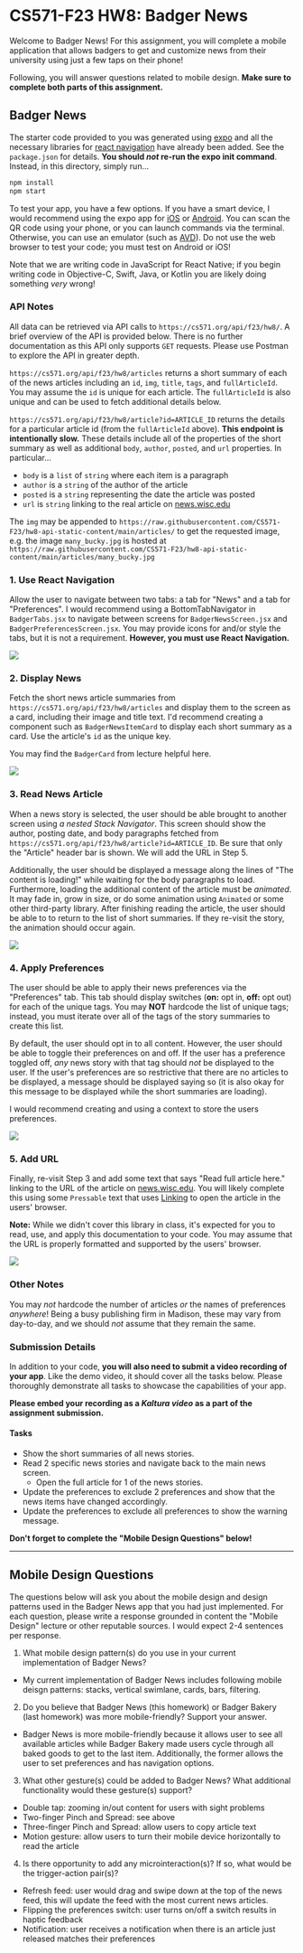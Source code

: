 
# CS571-F23 HW8: Badger News

Welcome to Badger News! For this assignment, you will complete a mobile application that allows badgers to get and customize news from their university using just a few taps on their phone!

Following, you will answer questions related to mobile design.  **Make sure to complete both parts of this assignment.**

## Badger News

The starter code provided to you was generated using [expo](https://expo.dev/) and all the necessary libraries for [react navigation](https://reactnavigation.org/) have already been added. See the `package.json` for details. **You should *not* re-run the expo init command**. Instead, in this directory, simply run...

```bash
npm install
npm start
```

To test your app, you have a few options. If you have a smart device, I would recommend using the expo app for [iOS](https://apps.apple.com/us/app/expo-go/id982107779) or [Android](https://play.google.com/store/apps/details?id=host.exp.exponent&hl=en_US&gl=US). You can scan the QR code using your phone, or you can launch commands via the terminal. Otherwise, you can use an emulator (such as [AVD](https://developer.android.com/studio/run/emulator)). Do not use the web browser to test your code; you must test on Android or iOS!

Note that we are writing code in JavaScript for React Native; if you begin writing code in Objective-C, Swift, Java, or Kotlin you are likely doing something *very* wrong!

### API Notes

All data can be retrieved via API calls to `https://cs571.org/api/f23/hw8/`. A brief overview of the API is provided below. There is no further documentation as this API only supports `GET` requests. Please use Postman to explore the API in greater depth.

`https://cs571.org/api/f23/hw8/articles` returns a short summary of each of the news articles including an `id`, `img`, `title`, `tags`, and `fullArticleId`. You may assume the `id` is unique for each article. The `fullArticleId` is also unique and can be used to fetch additional details below.

`https://cs571.org/api/f23/hw8/article?id=ARTICLE_ID` returns the details for a particular article id (from the `fullArticleId` above). **This endpoint is intentionally slow.** These details include all of the properties of the short summary as well as additional `body`, `author`, `posted`, and `url` properties. In particular...

 - `body` is a `list` of `string` where each item is a paragraph
 - `author` is a `string` of the author of the article
 - `posted` is a `string` representing the date the article was posted
 - `url` is `string` linking to the real article on [news.wisc.edu](https://news.wisc.edu/)

 The `img` may be appended to `https://raw.githubusercontent.com/CS571-F23/hw8-api-static-content/main/articles/` to get the requested image, e.g. the image `many_bucky.jpg` is hosted at `https://raw.githubusercontent.com/CS571-F23/hw8-api-static-content/main/articles/many_bucky.jpg`

### 1. Use React Navigation

Allow the user to navigate between two tabs: a tab for "News" and a tab for "Preferences". I would recommend using a BottomTabNavigator in `BadgerTabs.jsx` to navigate between screens for `BadgerNewsScreen.jsx` and `BadgerPreferencesScreen.jsx`. You may provide icons for and/or style the tabs, but it is not a requirement. **However, you must use React Navigation.**

![](_figures/Step1.png)

### 2. Display News

Fetch the short news article summaries from `https://cs571.org/api/f23/hw8/articles` and display them to the screen as a card, including their image and title text. I'd recommend creating a component such as `BadgerNewsItemCard` to display each short summary as a card. Use the article's `id` as the unique key.

You may find the `BadgerCard` from lecture helpful here.

![](_figures/Step2.png)

### 3. Read News Article

When a news story is selected, the user should be able brought to another screen using *a nested Stack Navigator*. This screen should show the author, posting date, and body paragraphs fetched from `https://cs571.org/api/f23/hw8/article?id=ARTICLE_ID`. Be sure that only the "Article" header bar is shown. We will add the URL in Step 5.

Additionally, the user should be displayed a message along the lines of "The content is loading!" while waiting for the body paragraphs to load. Furthermore, loading the additional content of the article must be *animated*. It may fade in, grow in size, or do some animation using `Animated` or some other third-party library. After finishing reading the article, the user should be able to to return to the list of short summaries. If they re-visit the story, the animation should occur again.

![](_figures/Step3.png)

### 4. Apply Preferences

The user should be able to apply their news preferences via the "Preferences" tab. This tab should display switches (**on:** opt in, **off:** opt out) for each of the unique tags. You may **NOT** hardcode the list of unique tags; instead, you must iterate over all of the tags of the story summaries to create this list.

By default, the user should opt in to all content. However, the user should be able to toggle their preferences on and off. If the user has a preference toggled off, *any* news story with that tag should *not* be displayed to the user. If the user's preferences are so restrictive that there are no articles to be displayed, a message should be displayed saying so (it is also okay for this message to be displayed while the short summaries are loading).

I would recommend creating and using a context to store the users preferences.

![](_figures/Step4.png)

### 5. Add URL

Finally, re-visit Step 3 and add some text that says "Read full article here." linking to the URL of the article on [news.wisc.edu](https://news.wisc.edu/). You will likely complete this using some `Pressable` text that uses [Linking](https://reactnative.dev/docs/linking#example) to open the article in the users' browser.

**Note:** While we didn't cover this library in class, it's expected for you to read, use, and apply this documentation to your code. You may assume that the URL is properly formatted and supported by the users' browser.

![](_figures/Step5.png)

### Other Notes

You may *not* hardcode the number of articles *or* the names of preferences *anywhere*! Being a busy publishing firm in Madison, these may vary from day-to-day, and we should *not* assume that they remain the same.

### Submission Details
In addition to your code, **you will also need to submit a video recording of your app**. Like the demo video, it should cover all the tasks below. Please thoroughly demonstrate all tasks to showcase the capabilities of your app.

**Please embed your recording as a *Kaltura video* as a part of the assignment submission.**

#### Tasks 
 - Show the short summaries of all news stories.
 - Read 2 specific news stories and navigate back to the main news screen.
   - Open the full article for 1 of the news stories.
 - Update the preferences to exclude 2 preferences and show that the news items have changed accordingly.
 - Update the preferences to exclude all preferences to show the warning message.

**Don't forget to complete the "Mobile Design Questions" below!**

___

## Mobile Design Questions

The questions below will ask you about the mobile design and design patterns used in the Badger News app that you had just implemented. For each question, please write a response grounded in content the "Mobile Design" lecture or other reputable sources. I would expect 2-4 sentences per response.

1. What mobile design pattern(s) do you use in your current implementation of Badger News?

- My current implementation of Badger News includes following mobile deisgn patterns: stacks, vertical swimlane, cards, bars, filtering. 

2. Do you believe that Badger News (this homework) or Badger Bakery (last homework) was more mobile-friendly? Support your answer.

- Badger News is more mobile-friendly because it allows user to see all available articles while Badger Bakery made users cycle through all baked goods to get to the last item. Additionally, the former allows the user to set preferences and has navigation options.

3. What other gesture(s) could be added to Badger News? What additional functionality would these gesture(s) support?

- Double tap: zooming in/out content for users with sight problems 
- Two-finger Pinch and Spread: see above
- Three-finger Pinch and Spread: allow users to copy article text
- Motion gesture: allow users to turn their mobile device horizontally to read the article

4. Is there opportunity to add any microinteraction(s)? If so, what would be the trigger-action pair(s)?

- Refresh feed: user would drag and swipe down at the top of the news feed, this will update the feed with the most current news articles.
- Flipping the preferences switch: user turns on/off a switch results in haptic feedback
- Notification: user receives a notification when there is an article just released matches their preferences


